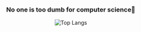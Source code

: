 <!--
**ilp-sys/ilp-sys** is a ✨ _special_ ✨ repository because its `README.md` (this file) appears on your GitHub profile.

Here are some ideas to get you started:

- 🔭 I’m currently working on ...
- 🌱 I’m currently learning ...
- 👯 I’m looking to collaborate on ...
- 🤔 I’m looking for help with ...
- 💬 Ask me about ...
- 📫 How to reach me: ...
- 😄 Pronouns: ...
- ⚡ Fun fact: ...

-->

<div align="center">
  
### No one is too dumb for computer science🤞 

![Top Langs](https://github-readme-stats.vercel.app/api/top-langs/?username=ilp-sys&langs_count=8&layout=compact&&theme=github_dark)  
<!-- ![z2ouu's GitHub stats](https://github-readme-stats.vercel.app/api?username=ilp-sys&show_icons=true&theme=discord_old_blurple) -->
  
</div>


